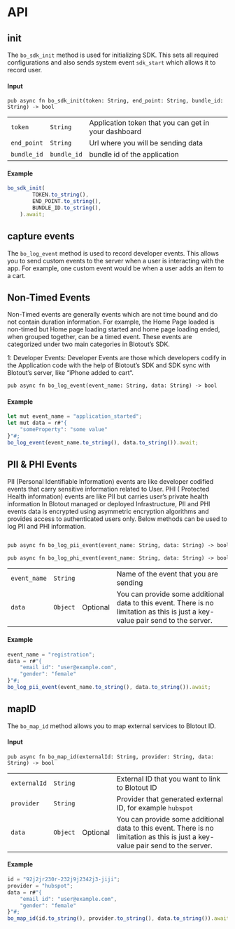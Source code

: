 # API

## init
The `bo_sdk_init` method is used for initializing SDK. This sets all required configurations and also sends system event `sdk_start` which allows it to record user.

#### Input
`pub async fn bo_sdk_init(token: String, end_point: String, bundle_id: String) -> bool`

|||||
|---|---|---|---|
| `token` | `String` | Application token that you can get in your dashboard |
| `end_point` | `String` | Url where you will be sending data |
| `bundle_id` | `bundle_id` | bundle id of the application |

#### Example
```js
bo_sdk_init(
        TOKEN.to_string(),
        END_POINT.to_string(),
        BUNDLE_ID.to_string(),
    ).await;
```

## capture events
The `bo_log_event` method is used to record developer events. This allows you to send custom events to the server when a user is interacting with the app. For example, one custom event would be when a user adds an item to a cart.

## Non-Timed Events
Non-Timed events are generally events which are not time bound and do not contain duration information. For example, the Home Page loaded is non-timed but Home page loading started and home page loading ended, when grouped together, can be a timed event.
These events are categorized under two main categories in Blotout’s SDK.

1: Developer Events:
Developer Events are those which developers codify in the Application code with the help of Blotout’s SDK and SDK sync with Blotout’s server, like “iPhone added to cart“.

```html
pub async fn bo_log_event(event_name: String, data: String) -> bool
```

#### Example
```js
let mut event_name = "application_started";
let mut data = r#"{
    "someProperty": "some value"
}"#;
bo_log_event(event_name.to_string(), data.to_string()).await;
```

## PII & PHI Events
PII (Personal Identifiable Information) events are like developer codified events that carry sensitive information related to User.
PHI ( Protected Health information) events are like PII but carries user’s private health information
In Blotout managed or deployed Infrastructure, PII and PHI events data is encrypted using asymmetric encryption algorithms and provides access to authenticated users only.
Below methods can be used to log PII and PHI information.

```html

pub async fn bo_log_pii_event(event_name: String, data: String) -> bool

pub async fn bo_log_phi_event(event_name: String, data: String) -> bool

```

|||||
|---|---|---|---|
| `event_name` | `String` |  | Name of the event that you are sending |
| `data` | `Object` | Optional | You can provide some additional data to this event. There is no limitation as this is just a key-value pair send to the server. |


#### Example

```js
event_name = "registration";
data = r#"{
    "email id": "user@example.com",
    "gender": "female"
}"#;
bo_log_pii_event(event_name.to_string(), data.to_string()).await;

```


## mapID
The `bo_map_id` method allows you to map external services to Blotout ID.

#### Input
`pub async fn bo_map_id(externalId: String, provider: String, data: String) -> bool`

|||||
|---|---|---|---|
| `externalId` | `String` |  | External ID that you want to link to Blotout ID |
| `provider` | `String` |  | Provider that generated external ID, for example `hubspot` |
| `data` | `Object` | Optional | You can provide some additional data to this event. There is no limitation as this is just a key-value pair send to the server. |

#### Example
```js
id = "92j2jr230r-232j9j2342j3-jiji";
provider = "hubspot";
data = r#"{
    "email id": "user@example.com",
    "gender": "female"
}"#;
bo_map_id(id.to_string(), provider.to_string(), data.to_string()).await;
```



